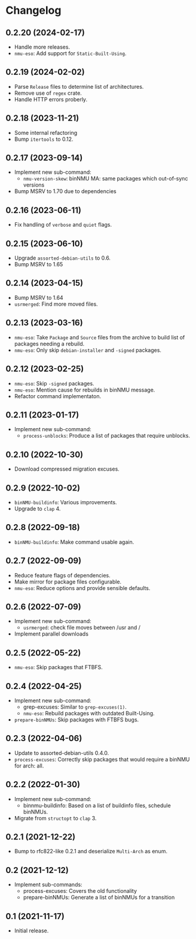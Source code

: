 # Changelog

## 0.2.20 (2024-02-17)

* Handle more releases.
* `nmu-eso`: Add support for `Static-Built-Using`.

## 0.2.19 (2024-02-02)

* Parse `Release` files to determine list of architectures.
* Remove use of `regex` crate.
* Handle HTTP errors proberly.

## 0.2.18 (2023-11-21)

* Some internal refactoring
* Bump `itertools` to 0.12.

## 0.2.17 (2023-09-14)

* Implement new sub-command:
  * `nmu-version-skew`: binNMU MA: same packages which out-of-sync versions
* Bump MSRV to 1.70 due to dependencies

## 0.2.16 (2023-06-11)

* Fix handling of `verbose` and `quiet` flags.

## 0.2.15 (2023-06-10)

* Upgrade `assorted-debian-utils` to 0.6.
* Bump MSRV to 1.65

## 0.2.14 (2023-04-15)

* Bump MSRV to 1.64
* `usrmerged`: Find more moved files.

## 0.2.13 (2023-03-16)

* `nmu-eso`: Take `Package` and `Source` files from the archive to build list of packages needing a rebuild.
* `nmu-eso`: Only skip `debian-installer` and `-signed` packages.

## 0.2.12 (2023-02-25)

* `nmu-eso`: Skip `-signed` packages.
* `nmu-eso`: Mention cause for rebuilds in binNMU message.
* Refactor command implementaton.

## 0.2.11 (2023-01-17)

* Implement new sub-command:
  * `process-unblocks`: Produce a list of packages that require unblocks.

## 0.2.10 (2022-10-30)

* Download compressed migration excuses.

## 0.2.9 (2022-10-02)

* `binNMU-buildinfo`: Various improvements.
* Upgrade to `clap` 4.

## 0.2.8 (2022-09-18)

* `binNMU-buildinfo`: Make command usable again.

## 0.2.7 (2022-09-09)

* Reduce feature flags of dependencies.
* Make mirror for package files configurable.
* `nmu-eso`: Reduce options and provide sensible defaults.

## 0.2.6 (2022-07-09)

* Implement new sub-command:
  * `usrmerged`: check file moves between /usr and /
* Implement parallel downloads

## 0.2.5 (2022-05-22)

* `nmu-eso`: Skip packages that FTBFS.

## 0.2.4 (2022-04-25)

* Implement new sub-command:
  * grep-excuses: Similar to `grep-excuses(1)`.
  * `nmu-eso`: Rebuild packages with outdated Built-Using.
* `prepare-binNMUs`: Skip packages with FTBFS bugs.

## 0.2.3 (2022-04-06)

* Update to assorted-debian-utils 0.4.0.
* `process-excuses`: Correctly skip packages that would require a binNMU for arch: all.

## 0.2.2 (2022-01-30)

* Implement new sub-command:
  * binnmu-buildinfo: Based on a list of buildinfo files, schedule binNMUs.
* Migrate from `structopt` to `clap` 3.

## 0.2.1 (2021-12-22)

* Bump to rfc822-like 0.2.1 and deserialize `Multi-Arch` as enum.

## 0.2 (2021-12-12)

* Implement sub-commands:
  * process-excuses: Covers the old functionality
  * prepare-binNMUs: Generate a list of binNMUs for a transition

## 0.1 (2021-11-17)

* Initial release.
